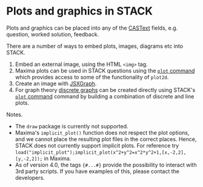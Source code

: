 # Plots and graphics in STACK

Plots and graphics can be placed into any of the [CASText](../Authoring/CASText.md) fields, e.g. question, worked solution, feedback.

There are a number of ways to embed plots, images, diagrams etc into STACK.

1. Embed an external image, using the HTML `<img>` tag.
2. Maxima plots can be used in STACK questions using the [`plot` command](../CAS/Maxima_plot.md) which provides access to some of the functionality of `plot2d`.
3. Create an image with [JSXGraph](../Specialist_tools/JSXGraph/index.md).
4. For graph theory [discrete graphs](../Topics/Discrete_mathematics.md) can be created directly using STACK's [`plot` command](Plots.md) command by building a combination of discrete and line plots.

Notes.

* The `draw` package is currently not supported.
* Maxima's `implicit_plot()` function does not respect the plot options, and we cannot place the resulting plot files in the correct places. Hence, STACK does not currently support implicit plots.  For reference try `load("implicit_plot");implicit_plot(x^2+y^2=x^2*y^2+1,[x,-2,2],[y,-2,2]);` in Maxima.
* As of version 4.0, the tags `{#...#}` provide the possibility to interact with 3rd party scripts.  If you have examples of this, please contact the developers.
